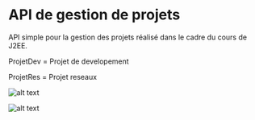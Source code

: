 # API de gestion de projets

API simple pour la gestion des projets réalisé dans le cadre du cours de J2EE.


ProjetDev = Projet de developement

ProjetRes = Projet reseaux


![alt text](https://i.imgur.com/DAOVZbU.png)

![alt text](https://i.imgur.com/dO1nezP.png)
